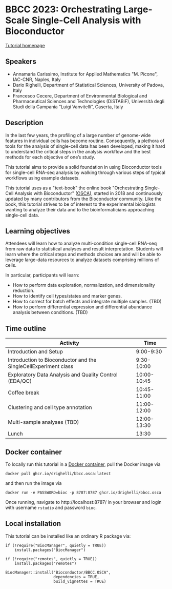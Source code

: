 # BBCC 2023: Orchestrating Large-Scale Single-Cell Analysis with Bioconductor

[Tutorial homepage](https://drighelli.github.io/BBCC.OSCA/)

## Speakers

* Annamaria Carissimo, Institute for Applied Mathematics "M. Picone", IAC-CNR, Naples, Italy
* Dario Righelli, Department of Statistical Sciences, University of Padova, Italy
* Francesco Cecere, Department of Environmental Biological and Pharmaceutical Sciences and Technologies (DiSTABiF), Università degli Studi della Campania “Luigi Vanvitelli”, Caserta, Italy

## Description

In the last few years, the profiling of a large number of genome-wide features
in individual cells has become routine. Consequently, a plethora of tools for
the analysis of single-cell data has been developed, making it hard to understand
the critical steps in the analysis workflow and the best methods for each objective
of one’s study.

This tutorial aims to provide a solid foundation in using Bioconductor tools
for single-cell RNA-seq analysis by walking through various steps of typical
workflows using example datasets.

This tutorial uses as a "text-book" the online book "Orchestrating Single-Cell
Analysis with Bioconductor"
([OSCA](https://bioconductor.org/books/release/OSCA/)), 
started in 2018 and continuously updated by many contributors from the Bioconductor
community. Like the book, this tutorial strives to be of interest to the
experimental biologists wanting to analyze their data and to the bioinformaticians
approaching single-cell data.

## Learning objectives

Attendees will learn how to analyze multi-condition single-cell RNA-seq from
raw data to statistical analyses and result interpretation. Students will learn
where the critical steps and methods choices are and will be able to leverage
large-data resources to analyze datasets comprising millions of cells.

In particular, participants will learn:

* How to perform data exploration, normalization, and dimensionality reduction.
* How to identify cell types/states and marker genes.
* How to correct for batch effects and integrate multiple samples. (TBD)
* How to perform differential expression and differential abundance analysis between conditions. (TBD)

## Time outline

| Activity                     | Time |
|------------------------------|------|
| Introduction and Setup                                          | 9:00-9:30    |
| Introduction to Bioconductor and the SingleCellExperiment class | 9:30-10:00   |
| Exploratory Data Analysis and Quality Control (EDA/QC)          | 10:00-10:45  |
| Coffee break                                                    | 10:45-11:00  |
| Clustering and cell type annotation                             | 11:00-12:00  |
| Multi-sample analyses (TBD)                                     | 12:00-13:30  |
| Lunch                                                           | 13:30        |

## Docker container

To locally run this tutorial in a
[Docker container](ghcr.io/drighelli/bbcc.osca:latest),
pull the Docker image via

```
docker pull ghcr.io/drighelli/bbcc.osca:latest
``` 

and then run the image via

```
docker run -e PASSWORD=bioc -p 8787:8787 ghcr.io/drighelli/bbcc.osca
```

Once running, navigate to http://localhost:8787/ in your browser and login with
username `rstudio` and password `bioc`.

## Local installation

This tutorial can be installed like an ordinary R package via:

```
if (!require("BiocManager", quietly = TRUE))
    install.packages("BiocManager")

if (!require("remotes", quietly = TRUE))
    install.packages("remotes")

BiocManager::install("Bioconductor/BBCC.OSCA",
                     dependencies = TRUE,
                     build_vignettes = TRUE)
```
